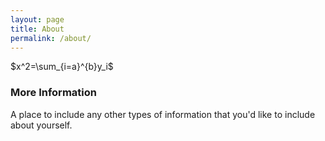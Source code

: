 ```yaml
---
layout: page
title: About
permalink: /about/
---
```


$x^2=\sum_{i=a}^{b}y_i$


### More Information

A place to include any other types of information that you'd like to include about yourself.

